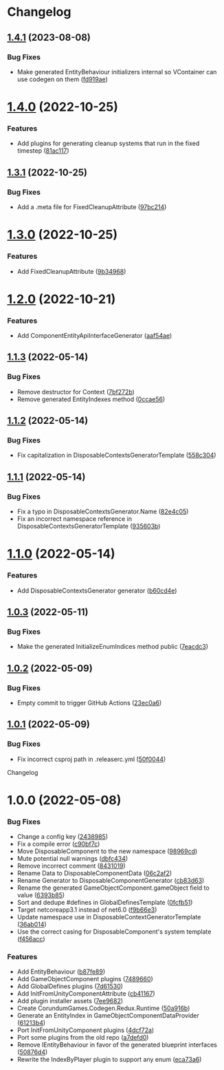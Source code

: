 # Changelog

## [1.4.1](https://github.com/CorundumGames/CorundumGames.Codegen.Redux/compare/1.4.0...1.4.1) (2023-08-08)


### Bug Fixes

* Make generated EntityBehaviour initializers internal so VContainer can use codegen on them ([fd919ae](https://github.com/CorundumGames/CorundumGames.Codegen.Redux/commit/fd919aea616e2a49839b7e257eb6feb2ce16e338))

# [1.4.0](https://github.com/CorundumGames/CorundumGames.Codegen.Redux/compare/1.3.1...1.4.0) (2022-10-25)


### Features

* Add plugins for generating cleanup systems that run in the fixed timestep ([81ac117](https://github.com/CorundumGames/CorundumGames.Codegen.Redux/commit/81ac117b5f2b44f68fb7e54b11fc9233e3d1f26c))

## [1.3.1](https://github.com/CorundumGames/CorundumGames.Codegen.Redux/compare/1.3.0...1.3.1) (2022-10-25)


### Bug Fixes

* Add a .meta file for FixedCleanupAttribute ([97bc214](https://github.com/CorundumGames/CorundumGames.Codegen.Redux/commit/97bc214a60dd23bfaac27d4dced9b8079570a044))

# [1.3.0](https://github.com/CorundumGames/CorundumGames.Codegen.Redux/compare/1.2.0...1.3.0) (2022-10-25)


### Features

* Add FixedCleanupAttribute ([9b34968](https://github.com/CorundumGames/CorundumGames.Codegen.Redux/commit/9b34968cc38b6b953e08a7a4ab38bbfaa4fbed09))

# [1.2.0](https://github.com/CorundumGames/CorundumGames.Codegen.Redux/compare/1.1.3...1.2.0) (2022-10-21)


### Features

* Add ComponentEntityApiInterfaceGenerator ([aaf54ae](https://github.com/CorundumGames/CorundumGames.Codegen.Redux/commit/aaf54aeb70f8eefbd73eac86af62e51a6b13e32f))

## [1.1.3](https://github.com/CorundumGames/CorundumGames.Codegen.Redux/compare/1.1.2...1.1.3) (2022-05-14)


### Bug Fixes

* Remove destructor for Context ([7bf272b](https://github.com/CorundumGames/CorundumGames.Codegen.Redux/commit/7bf272bace39d3eac2c378fa4f35e61c6f9982fd))
* Remove generated EntityIndexes method ([0ccae56](https://github.com/CorundumGames/CorundumGames.Codegen.Redux/commit/0ccae567ae03cd92cbdb86d5e913ed477ee136b0))

## [1.1.2](https://github.com/CorundumGames/CorundumGames.Codegen.Redux/compare/1.1.1...1.1.2) (2022-05-14)


### Bug Fixes

* Fix capitalization in DisposableContextsGeneratorTemplate ([558c304](https://github.com/CorundumGames/CorundumGames.Codegen.Redux/commit/558c30431dab684dff500ef91f8d17d85ab3622f))

## [1.1.1](https://github.com/CorundumGames/CorundumGames.Codegen.Redux/compare/1.1.0...1.1.1) (2022-05-14)


### Bug Fixes

* Fix a typo in DisposableContextsGenerator.Name ([82e4c05](https://github.com/CorundumGames/CorundumGames.Codegen.Redux/commit/82e4c054abb669d2f32e0c270c8b29f0acb2fac5))
* Fix an incorrect namespace reference in DisposableContextsGeneratorTemplate ([935603b](https://github.com/CorundumGames/CorundumGames.Codegen.Redux/commit/935603b77dc84a307715f4ca230e572edb0417e8))

# [1.1.0](https://github.com/CorundumGames/CorundumGames.Codegen.Redux/compare/1.0.3...1.1.0) (2022-05-14)


### Features

* Add DisposableContextsGenerator generator ([b60cd4e](https://github.com/CorundumGames/CorundumGames.Codegen.Redux/commit/b60cd4e2b4002d8f333f77b71b9fe86ff82183f9))

## [1.0.3](https://github.com/CorundumGames/CorundumGames.Codegen.Redux/compare/1.0.2...1.0.3) (2022-05-11)


### Bug Fixes

* Make the generated InitializeEnumIndices method public ([7eacdc3](https://github.com/CorundumGames/CorundumGames.Codegen.Redux/commit/7eacdc308d4f85488dd889a200c0f7aaa5a5139c))

## [1.0.2](https://github.com/CorundumGames/CorundumGames.Codegen.Redux/compare/1.0.1...1.0.2) (2022-05-09)


### Bug Fixes

* Empty commit to trigger GitHub Actions ([23ec0a6](https://github.com/CorundumGames/CorundumGames.Codegen.Redux/commit/23ec0a60d2e58541cf76a3ed7cea9da40ac3882c))

## [1.0.1](https://github.com/CorundumGames/CorundumGames.Codegen.Redux/compare/1.0.0...1.0.1) (2022-05-09)


### Bug Fixes

* Fix incorrect csproj path in .releaserc.yml ([50f0044](https://github.com/CorundumGames/CorundumGames.Codegen.Redux/commit/50f00442e3bb16f165864588f84ec2e171454383))

Changelog

# 1.0.0 (2022-05-08)


### Bug Fixes

* Change a config key ([2438985](https://github.com/CorundumGames/CorundumGames.Codegen.Redux/commit/2438985705e6d00ffdae60409e9fa488409ec51e))
* Fix a compile error ([c90bf7c](https://github.com/CorundumGames/CorundumGames.Codegen.Redux/commit/c90bf7cd8dc3bdadc59640db85a0e3482b130369))
* Move DisposableComponent to the new namespace ([98969cd](https://github.com/CorundumGames/CorundumGames.Codegen.Redux/commit/98969cd94da0dcd3dac6fa168df3393b7dc22165))
* Mute potential null warnings ([dbfc434](https://github.com/CorundumGames/CorundumGames.Codegen.Redux/commit/dbfc434bbb3b699a377fb83392e3272d9f16b79c))
* Remove incorrect comment ([8431019](https://github.com/CorundumGames/CorundumGames.Codegen.Redux/commit/8431019d4d87784f49258774e98399e31deffe70))
* Rename Data to DisposableComponentData ([06c2af2](https://github.com/CorundumGames/CorundumGames.Codegen.Redux/commit/06c2af236f03b59a5f5517cb6f3509fd66d361d8))
* Rename Generator to DisposableComponentGenerator ([cb83d63](https://github.com/CorundumGames/CorundumGames.Codegen.Redux/commit/cb83d632200aa632e99b12ee3225000c591910ff))
* Rename the generated GameObjectComponent.gameObject field to value ([6393b85](https://github.com/CorundumGames/CorundumGames.Codegen.Redux/commit/6393b85d03eb3976baf68b3003ebda9d5076403c))
* Sort and dedupe #defines in GlobalDefinesTemplate ([0fcfb51](https://github.com/CorundumGames/CorundumGames.Codegen.Redux/commit/0fcfb515767753e4a362ea063ebad5f3268dad83))
* Target netcoreapp3.1 instead of net6.0 ([f9b66e3](https://github.com/CorundumGames/CorundumGames.Codegen.Redux/commit/f9b66e35ad2399780c5df0e5635d790cfae8434c))
* Update namespace use in DisposableContextGeneratorTemplate ([36ab014](https://github.com/CorundumGames/CorundumGames.Codegen.Redux/commit/36ab014b648001a0b80b4cc9e9a9f40a9c82498a))
* Use the correct casing for DisposableComponent's system template ([f456acc](https://github.com/CorundumGames/CorundumGames.Codegen.Redux/commit/f456acc3c7ed318569b1ebc9a3ba9185ea3665fa))


### Features

* Add EntityBehaviour ([b87fe89](https://github.com/CorundumGames/CorundumGames.Codegen.Redux/commit/b87fe89a6f66e564fb83eaafc334bdc7c4de181e))
* Add GameObjectComponent plugins ([7489660](https://github.com/CorundumGames/CorundumGames.Codegen.Redux/commit/74896602372f243705306dc99f696c9f71e95a30))
* Add GlobalDefines plugins ([7d61530](https://github.com/CorundumGames/CorundumGames.Codegen.Redux/commit/7d615303fc4e48a317f1478f3bb511477a27efef))
* Add InitFromUnityComponentAttribute ([cb41167](https://github.com/CorundumGames/CorundumGames.Codegen.Redux/commit/cb411673f63cc7bc7b1a6d631cfcd18302efbc91))
* Add plugin installer assets ([7ee9682](https://github.com/CorundumGames/CorundumGames.Codegen.Redux/commit/7ee9682e08bbc47c6713033198b1fe7a8c7d9501))
* Create CorundumGames.Codegen.Redux.Runtime ([50a916b](https://github.com/CorundumGames/CorundumGames.Codegen.Redux/commit/50a916bc5debc7ad7252bb0070dae26fdcd3ec82))
* Generate an EntityIndex in GameObjectComponentDataProvider ([61213b4](https://github.com/CorundumGames/CorundumGames.Codegen.Redux/commit/61213b4c7290c3211e8bd6e4cb669e77ff551acc))
* Port InitFromUnityComponent plugins ([4dcf72a](https://github.com/CorundumGames/CorundumGames.Codegen.Redux/commit/4dcf72a6f8fcebc0548bdd406d6671a3f5a21c52))
* Port some plugins from the old repo ([a7defd0](https://github.com/CorundumGames/CorundumGames.Codegen.Redux/commit/a7defd081b89e6a3750ac48bfe47eb8981c2fb8e))
* Remove IEntityBehaviour in favor of the generated blueprint interfaces ([50876d4](https://github.com/CorundumGames/CorundumGames.Codegen.Redux/commit/50876d42d5f4f3e53bec705014fb11c4c51a68c9))
* Rewrite the IndexByPlayer plugin to support any enum ([eca73a6](https://github.com/CorundumGames/CorundumGames.Codegen.Redux/commit/eca73a65b9ed5c4901789fb607222aa6267147c7))
